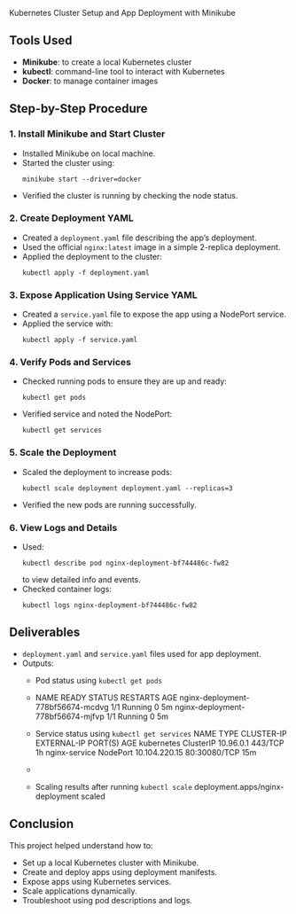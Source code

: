   Kubernetes Cluster Setup and App Deployment with Minikube

## Tools Used
- **Minikube**: to create a local Kubernetes cluster
- **kubectl**: command-line tool to interact with Kubernetes
- **Docker**: to manage container images

## Step-by-Step Procedure

### 1. Install Minikube and Start Cluster
- Installed Minikube on local machine.
- Started the cluster using:
  ```
  minikube start --driver=docker
  ```
- Verified the cluster is running by checking the node status.

### 2. Create Deployment YAML
- Created a `deployment.yaml` file describing the app’s deployment.
- Used the official `nginx:latest` image in a simple 2-replica deployment.
- Applied the deployment to the cluster:
  ```
  kubectl apply -f deployment.yaml
  ```

### 3. Expose Application Using Service YAML
- Created a `service.yaml` file to expose the app using a NodePort service.
- Applied the service with:
  ```
  kubectl apply -f service.yaml
  ```

### 4. Verify Pods and Services
- Checked running pods to ensure they are up and ready:
  ```
  kubectl get pods
  ```
- Verified service and noted the NodePort:
  ```
  kubectl get services
  ```

### 5. Scale the Deployment
- Scaled the deployment to increase pods:
  ```
  kubectl scale deployment deployment.yaml --replicas=3
  ```
- Verified the new pods are running successfully.

### 6. View Logs and Details
- Used:
  ```
  kubectl describe pod nginx-deployment-bf744486c-fw82
  ```
  to view detailed info and events.
- Checked container logs:
  ```
  kubectl logs nginx-deployment-bf744486c-fw82
  ```

## Deliverables
- `deployment.yaml` and `service.yaml` files used for app deployment.
- Outputs:
  - Pod status using `kubectl get pods`
  - NAME                                READY   STATUS    RESTARTS   AGE
nginx-deployment-778bf56674-mcdvg   1/1     Running   0          5m
nginx-deployment-778bf56674-mjfvp   1/1     Running   0          5m

  - Service status using `kubectl get services`
 NAME            TYPE       CLUSTER-IP      EXTERNAL-IP   PORT(S)          AGE
kubernetes      ClusterIP  10.96.0.1       <none>        443/TCP          1h
nginx-service   NodePort   10.104.220.15   <none>        80:30080/TCP     15m

  - 
  - Scaling results after running `kubectl scale`
deployment.apps/nginx-deployment scaled


## Conclusion
This project helped understand how to:
- Set up a local Kubernetes cluster with Minikube.
- Create and deploy apps using deployment manifests.
- Expose apps using Kubernetes services.
- Scale applications dynamically.
- Troubleshoot using pod descriptions and logs.

